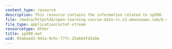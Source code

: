 ```yaml
---
content_type: resource
description: This resource contains the information related to sp500.
file: /media/https%3A/open-learning-course-data-rc.s3.amazonaws.com/6-438-algorithms-for-inference-fall-2014/05a6aa43942a9c5c777c25ebb4fd2a9a_sp500.mat
file_type: application/octet-stream
resourcetype: Other
title: sp500.mat
uid: 05a6aa43-942a-9c5c-777c-25ebb4fd2a9a
---
```

